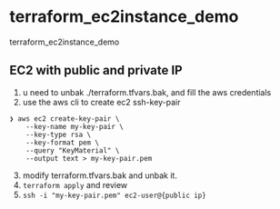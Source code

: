 # terraform_ec2instance_demo
terraform_ec2instance_demo

## EC2 with public and private IP

1. u need to unbak ./terraform.tfvars.bak, and fill the aws credentials
2. use the aws cli to create ec2 ssh-key-pair
```
❯ aws ec2 create-key-pair \
    --key-name my-key-pair \
    --key-type rsa \
    --key-format pem \
    --query "KeyMaterial" \
    --output text > my-key-pair.pem
```
3. modify terraform.tfvars.bak and unbak it.
4. `terraform apply` and review
5. `ssh -i "my-key-pair.pem" ec2-user@{public ip}`

<script async id="asciicast-tj58mIKF3SkNw4RIBjuyqWZ5V" src="https://asciinema.org/a/tj58mIKF3SkNw4RIBjuyqWZ5V.js"></script>
